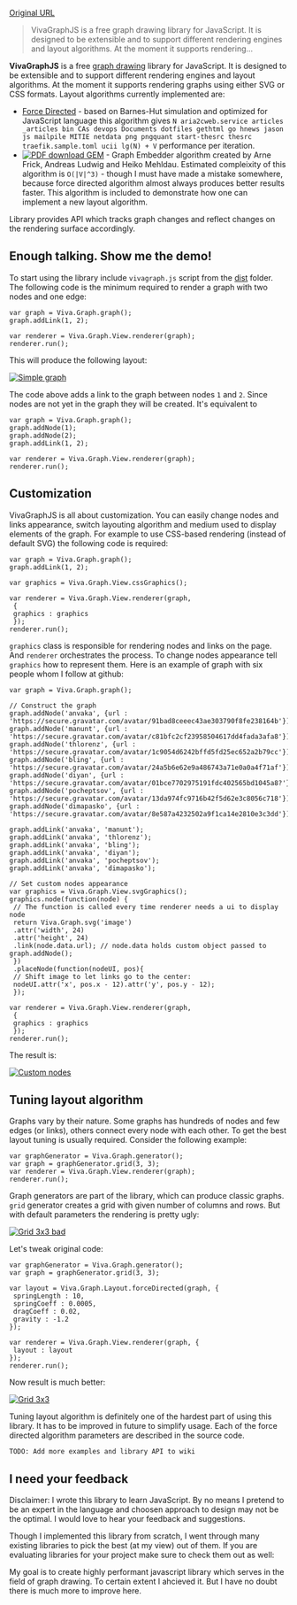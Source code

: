 
[Original URL](https://github.com/anvaka/VivaGraphJS)

> VivaGraphJS is a free graph drawing library for JavaScript. It is designed to be extensible and to support different rendering engines and layout algorithms. At the moment it supports rendering...

**VivaGraphJS** is a free [graph drawing](http://en.wikipedia.org/wiki/Graph_drawing) library for JavaScript. It is designed to be extensible and to support different rendering engines and layout algorithms. At the moment it supports rendering graphs using either SVG or CSS formats. Layout algorithms currently implemented are:

- [Force Directed](http://en.wikipedia.org/wiki/Force-based_algorithms_(graph_drawing)) - based on Barnes-Hut simulation and optimized for JavaScript language this algorithm gives `N aria2cweb.service articles _articles bin CAs devops Documents dotfiles gethtml go hnews jason js mailpile MITIE netdata png pngquant start-thesrc thesrc traefik.sample.toml ucii lg(N) + V` performance per iteration.
- [![PDF download](https://github.com/anvaka/VivaGraphJS/raw/master/packages/Images/pdf-icon.gif) GEM](http://citeseerx.ist.psu.edu/viewdoc/download?doi=10.1.1.113.9565&rep=rep1&type=pdf) - Graph Embedder algorithm created by Arne Frick, Andreas Ludwig and Heiko Mehldau. Estimated compleixity of this algorithm is `O(|V|^3)` - though I must have made a mistake somewhere, because force directed algorithm almost always produces better results faster. This algorithm is included to demonstrate how one can implement a new layout algorithm.

Library provides API which tracks graph changes and reflect changes on the rendering surface accordingly.

## [](https://github.com/anvaka/VivaGraphJS#enough-talking-show-me-the-demo)Enough talking. Show me the demo!

To start using the library include `vivagraph.js` script from the [dist](https://github.com/anvaka/VivaGraphJS/tree/master/dist) folder. The following code is the minimum required to render a graph with two nodes and one edge:

```
var graph = Viva.Graph.graph();
graph.addLink(1, 2);

var renderer = Viva.Graph.View.renderer(graph);
renderer.run();
```

This will produce the following layout:

[![Simple graph](https://github.com/anvaka/VivaGraphJS/raw/master/packages/Images/mingraph.png)](https://github.com/anvaka/VivaGraphJS/raw/master/packages/Images/mingraph.png)

The code above adds a link to the graph between nodes `1` and `2`. Since nodes are not yet in the graph they will be created. It's equivalent to

```
var graph = Viva.Graph.graph();
graph.addNode(1);
graph.addNode(2);
graph.addLink(1, 2);

var renderer = Viva.Graph.View.renderer(graph);
renderer.run();
```

## [](https://github.com/anvaka/VivaGraphJS#customization)Customization

VivaGraphJS is all about customization. You can easily change nodes and links appearance, switch layouting algorithm and medium used to display elements of the graph. For example to use CSS-based rendering (instead of default SVG) the following code is required:

```
var graph = Viva.Graph.graph();
graph.addLink(1, 2);

var graphics = Viva.Graph.View.cssGraphics();

var renderer = Viva.Graph.View.renderer(graph, 
 {
 graphics : graphics
 });
renderer.run();
```

`graphics` class is responsible for rendering nodes and links on the page. And `renderer` orchestrates the process. To change nodes appearance tell `graphics` how to represent them. Here is an example of graph with six people whom I follow at github:

```
var graph = Viva.Graph.graph();

// Construct the graph
graph.addNode('anvaka', {url : 'https://secure.gravatar.com/avatar/91bad8ceeec43ae303790f8fe238164b'});
graph.addNode('manunt', {url : 'https://secure.gravatar.com/avatar/c81bfc2cf23958504617dd4fada3afa8'});
graph.addNode('thlorenz', {url : 'https://secure.gravatar.com/avatar/1c9054d6242bffd5fd25ec652a2b79cc'});
graph.addNode('bling', {url : 'https://secure.gravatar.com/avatar/24a5b6e62e9a486743a71e0a0a4f71af'});
graph.addNode('diyan', {url : 'https://secure.gravatar.com/avatar/01bce7702975191fdc402565bd1045a8?'});
graph.addNode('pocheptsov', {url : 'https://secure.gravatar.com/avatar/13da974fc9716b42f5d62e3c8056c718'});
graph.addNode('dimapasko', {url : 'https://secure.gravatar.com/avatar/8e587a4232502a9f1ca14e2810e3c3dd'});

graph.addLink('anvaka', 'manunt');
graph.addLink('anvaka', 'thlorenz');
graph.addLink('anvaka', 'bling');
graph.addLink('anvaka', 'diyan');
graph.addLink('anvaka', 'pocheptsov');
graph.addLink('anvaka', 'dimapasko');

// Set custom nodes appearance
var graphics = Viva.Graph.View.svgGraphics();
graphics.node(function(node) {
 // The function is called every time renderer needs a ui to display node
 return Viva.Graph.svg('image')
 .attr('width', 24)
 .attr('height', 24)
 .link(node.data.url); // node.data holds custom object passed to graph.addNode();
 })
 .placeNode(function(nodeUI, pos){
 // Shift image to let links go to the center:
 nodeUI.attr('x', pos.x - 12).attr('y', pos.y - 12);
 });

var renderer = Viva.Graph.View.renderer(graph, 
 {
 graphics : graphics
 });
renderer.run();
```

The result is:

[![Custom nodes](https://github.com/anvaka/VivaGraphJS/raw/master/packages/Images/customNode.png)](https://github.com/anvaka/VivaGraphJS/raw/master/packages/Images/customNode.png)

## [](https://github.com/anvaka/VivaGraphJS#tuning-layout-algorithm)Tuning layout algorithm

Graphs vary by their nature. Some graphs has hundreds of nodes and few edges (or links), others connect every node with each other. To get the best layout tuning is usually required. Consider the following example:

```
var graphGenerator = Viva.Graph.generator();
var graph = graphGenerator.grid(3, 3);
var renderer = Viva.Graph.View.renderer(graph);
renderer.run();
```

Graph generators are part of the library, which can produce classic graphs. `grid` generator creates a grid with given number of columns and rows. But with default parameters the rendering is pretty ugly:

[![Grid 3x3 bad](https://github.com/anvaka/VivaGraphJS/raw/master/packages/Images/gridBad.png)](https://github.com/anvaka/VivaGraphJS/raw/master/packages/Images/gridBad.png)

Let's tweak original code:

```
var graphGenerator = Viva.Graph.generator();
var graph = graphGenerator.grid(3, 3);

var layout = Viva.Graph.Layout.forceDirected(graph, {
 springLength : 10,
 springCoeff : 0.0005,
 dragCoeff : 0.02,
 gravity : -1.2
});

var renderer = Viva.Graph.View.renderer(graph, {
 layout : layout
});
renderer.run();
```

Now result is much better:

[![Grid 3x3](https://github.com/anvaka/VivaGraphJS/raw/master/packages/Images/gridGood.png)](https://github.com/anvaka/VivaGraphJS/raw/master/packages/Images/gridGood.png)

Tuning layout algorithm is definitely one of the hardest part of using this library. It has to be improved in future to simplify usage. Each of the force directed algorithm parameters are described in the source code.

`TODO: Add more examples and library API to wiki`

## [](https://github.com/anvaka/VivaGraphJS#i-need-your-feedback)I need your feedback

Disclaimer: I wrote this library to learn JavaScript. By no means I pretend to be an expert in the language and choosen approach to design may not be the optimal. I would love to hear your feedback and suggestions.

Though I implemented this library from scratch, I went through many existing libraries to pick the best (at my view) out of them. If you are evaluating libraries for your project make sure to check them out as well:

My goal is to create highly performant javascript library which serves in the field of graph drawing. To certain extent I ahcieved it. But I have no doubt there is much more to improve here.
